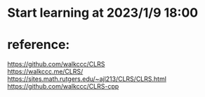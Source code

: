 # Start learning at 2023/1/9 18:00   
   
   
# reference:    
https://github.com/walkccc/CLRS  
https://walkccc.me/CLRS/   
https://sites.math.rutgers.edu/~ajl213/CLRS/CLRS.html   
https://github.com/walkccc/CLRS-cpp      
